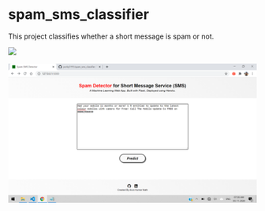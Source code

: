 # spam_sms_classifier
This project classifies whether a short message is spam or not.

![](readme_resources/demo.gif)




![](readme_resources/s.png)
